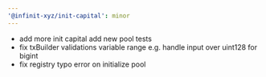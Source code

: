 ```yaml
---
'@infinit-xyz/init-capital': minor
---
```


- add more init capital add new pool tests
- fix txBuilder validations variable range e.g. handle input over uint128 for bigint
- fix registry typo error on initialize pool
